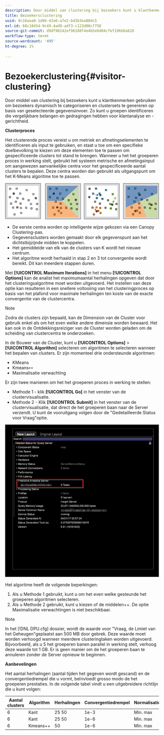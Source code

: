 ```yaml
---
description: Door middel van clustering bij bezoekers kunt u klantkenmerken gebruiken om bezoekers dynamisch te categoriseren en clustersets te genereren op basis van geselecteerde gegevensinvoer. Zo kunt u groepen identificeren die vergelijkbare belangen en gedragingen hebben voor klantanalyse en -gerichtheid.
title: Bezoekersclustering
uuid: 0c16aaa0-1d86-43a6-a7e2-b43b3ea80dc5
exl-id: 68c1845d-9c49-4ad9-adf3-c123d08cf758
source-git-commit: d9df90242ef96188f4e4b5e6d04cfef196b0a628
workflow-type: tm+mt
source-wordcount: '495'
ht-degree: 1%

---
```


# Bezoekerclustering{#visitor-clustering}

Door middel van clustering bij bezoekers kunt u klantkenmerken gebruiken om bezoekers dynamisch te categoriseren en clustersets te genereren op basis van geselecteerde gegevensinvoer. Zo kunt u groepen identificeren die vergelijkbare belangen en gedragingen hebben voor klantanalyse en -gerichtheid.

**Clusterproces**

Het clusterende proces vereist u om metriek en afmetingselementen te identificeren als input te gebruiken, en staat u toe om een specifieke doelbevolking te kiezen om deze elementen toe te passen om gespecificeerde clusters tot stand te brengen. Wanneer u het het groeperen proces in werking stelt, gebruikt het systeem metrische en afmetingsinput om aangewezen aanvankelijke centra voor het gespecificeerde aantal clusters te bepalen. Deze centra worden dan gebruikt als uitgangspunt om het K-Means algoritme toe te passen.

![](assets/K_algorithm.png)

* De eerste centra worden op intelligente wijze gekozen via een Canopy Clustering-pas.
* Gegevensclusters worden gemaakt door elk gegevenspunt aan het dichtstbijzijnde midden te koppelen.
* Het gemiddelde van elk van de clusters van K wordt het nieuwe centrum.
* Het algoritme wordt herhaald in stap 2 en 3 tot convergentie wordt bereikt. Dit kan meerdere stappen duren.

Met **[!UICONTROL Maximum Iterations]** in het menu **[!UICONTROL Options]** kan de analist het maximumaantal herhalingen opgeven dat door het clusteringsalgoritme moet worden uitgevoerd. Het instellen van deze optie kan resulteren in een snellere voltooiing van het clusteringproces op basis van het plafond voor maximale herhalingen ten koste van de exacte convergentie van de clustercentra.

>[!NOTE]
>
>Zodra de clusters zijn bepaald, kan de Dimension van de Cluster voor gebruik enkel als om het even welke andere dimensie worden bewaard. Het kan ook in de Ontdekkingsreiziger van de Cluster worden geladen om de scheiding van clustercentra te onderzoeken.

In de Bouwer van de Cluster, kunt u **[!UICONTROL Options]** > **[!UICONTROL Algorithm]** selecteren om algoritmen te selecteren wanneer het bepalen van clusters. Er zijn momenteel drie ondersteunde algoritmen:

* KMeans
* Kmeans`++`
* Maximalisatie verwachting

Er zijn twee manieren om het het groeperen proces in werking te stellen:

* Methode 1 - klik **[!UICONTROL Go]** in het venster van de clustervisualisatie.
* Methode 2 - Klik **[!UICONTROL Submit]** in het venster van de clustervisualisatie, dat direct de het groeperen baan naar de Server verzendt. U kunt de vooruitgang volgen door de &quot;Gedetailleerde Status voor Vraag&quot;optie.

![](assets/dwb_visitorclustering.png)

Het algoritme heeft de volgende beperkingen:

1. Als u Methode 1 gebruikt, kunt u om het even welke gesteunde het groeperen algoritmen selecteren.
1. Als u Methode 2 gebruikt, kunt u kiezen of de middelen++. De optie Maximalisatie verwachtingen is niet beschikbaar.

>[!NOTE]
>
>In het [!DNL DPU.cfg] dossier, wordt de waarde voor &quot;Vraag, de Limiet van het Geheugen&quot;geplaatst aan 500 MB door gebrek. Deze waarde moet worden verhoogd wanneer meerdere clusteringtaken worden uitgevoerd. Bijvoorbeeld, als u 5 het groeperen banen parallel in werking stelt, verhoog deze waarde tot 1 GB. Er is geen manier om de het groeperen baan te annuleren zonder de Server opnieuw te beginnen.

**Aanbevelingen**

Het aantal herhalingen (aantal tijden het gegeven wordt gescand) en de convergentiedrempel die u vormt, beïnvloedt grosso modo de het groeperen prestaties. In de volgende tabel vindt u een uitgebreidere richtlijn die u kunt volgen:

| Aantal clusters | Algorithm | Herhalingen | Convergentiedrempel | Normalisatie |
|---|---|---|---|---|
| 6 | Kant | 25 50 | 1e-3 | Min. max |
| 6 | Kant | 25 50 | 1e-6 | Min. max |
| 6 | Kmeans++ | 50 | 1e-6 | Min. max |
